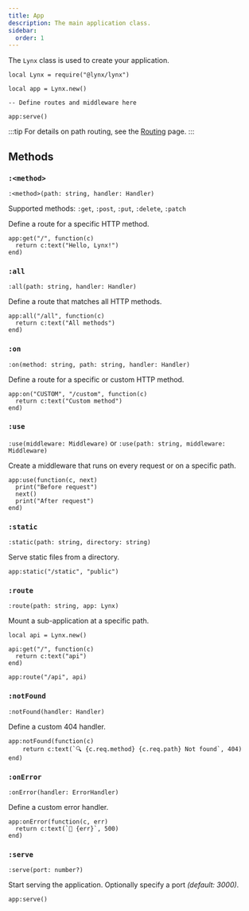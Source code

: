 ```yaml
---
title: App
description: The main application class.
sidebar:
  order: 1
---
```


The `Lynx` class is used to create your application.

```luau
local Lynx = require("@lynx/lynx")

local app = Lynx.new()

-- Define routes and middleware here

app:serve()
```

:::tip
For details on path routing, see the [Routing](/reference/routing) page.
:::

## Methods

### `:<method>`

`:<method>(path: string, handler: Handler)`

Supported methods: `:get`, `:post`, `:put`, `:delete`, `:patch`

Define a route for a specific HTTP method.

```luau
app:get("/", function(c)
  return c:text("Hello, Lynx!")
end)
```

### `:all`

`:all(path: string, handler: Handler)`

Define a route that matches all HTTP methods.

```luau
app:all("/all", function(c)
  return c:text("All methods")
end)
```

### `:on`

`:on(method: string, path: string, handler: Handler)`

Define a route for a specific or custom HTTP method.

```luau
app:on("CUSTOM", "/custom", function(c)
  return c:text("Custom method")
end)
```

### `:use`

`:use(middleware: Middleware)` or `:use(path: string, middleware: Middleware)`

Create a middleware that runs on every request or on a specific path.

```luau
app:use(function(c, next)
  print("Before request")
  next()
  print("After request")
end)
```

### `:static`

`:static(path: string, directory: string)`

Serve static files from a directory.

```luau
app:static("/static", "public")
```

### `:route`

`:route(path: string, app: Lynx)`

Mount a sub-application at a specific path.

```luau
local api = Lynx.new()

api:get("/", function(c)
  return c:text("api")
end)

app:route("/api", api)
```

### `:notFound`

`:notFound(handler: Handler)`

Define a custom 404 handler.

```luau
app:notFound(function(c)
	return c:text(`🔍 {c.req.method} {c.req.path} Not found`, 404)
end)
```

### `:onError`

`:onError(handler: ErrorHandler)`

Define a custom error handler.

```luau
app:onError(function(c, err)
  return c:text(`🚨 {err}`, 500)
end)
```

### `:serve`

`:serve(port: number?)`

Start serving the application. Optionally specify a port *(default: 3000)*.

```luau
app:serve()
```
